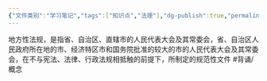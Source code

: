 ```yaml
---
{"文件类别":"学习笔记","tags":["知识点","法理"],"dg-publish":true,"permalink":"/学习笔记studyup/法理学/地方性法规/","dgPassFrontmatter":true,"created":"2024-09-12T16:05:44.990+08:00","updated":"2024-10-23T12:13:01.300+08:00"}
---
```


地方性法规，是指省、自治区、直辖市的人民代表大会及其常委会，省、自治区人民政府所在地的市、经济特区市和国务院批准的较大的市的人民代表大会及其常委会，在不与宪法、法律、行政法规相抵触的前提下，所制定的规范性文件 #背诵/概念 
